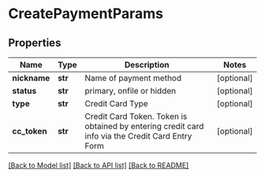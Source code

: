 # CreatePaymentParams

## Properties
Name | Type | Description | Notes
------------ | ------------- | ------------- | -------------
**nickname** | **str** | Name of payment method | [optional] 
**status** | **str** | primary, onfile or hidden | [optional] 
**type** | **str** | Credit Card Type | [optional] 
**cc_token** | **str** | Credit Card Token. Token is obtained by entering credit card info via the Credit Card Entry Form | [optional] 

[[Back to Model list]](../README.md#documentation-for-models) [[Back to API list]](../README.md#documentation-for-api-endpoints) [[Back to README]](../README.md)


